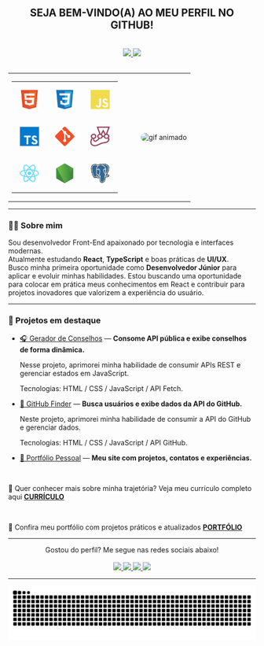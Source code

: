 <div align="center">

  ## SEJA BEM-VINDO(A) AO MEU PERFIL NO GITHUB!
  
  <br>
  
  <a href="https://github.com/alan-felipe-dev">
    <img height="180em" src="https://github-readme-stats.vercel.app/api?username=alan-felipe-dev&show_icons=true&theme=tokyonight&include_all_commits=true&count_private=true"/>
    <img height="180em" src="https://github-readme-stats.vercel.app/api/top-langs/?username=alan-felipe-dev&layout=compact&langs_count=6&theme=tokyonight"/>
  </a>
  
</div>

<br>

<div align="center">
  <table style="border: none; border-collapse: collapse;">
    <tr>
      <td align="center" valign="middle" style="border: none; padding-right: 40px;">
        <table style="border: none; border-collapse: collapse;">
          <tr>
            <td style="padding: 16px;"><img src="https://raw.githubusercontent.com/devicons/devicon/master/icons/html5/html5-original.svg" width="40" height="40"></td>
            <td style="padding: 16px;"><img src="https://raw.githubusercontent.com/devicons/devicon/master/icons/css3/css3-original.svg" width="40" height="40"></td>
            <td style="padding: 16px;"><img src="https://raw.githubusercontent.com/devicons/devicon/master/icons/javascript/javascript-plain.svg" width="40" height="40"></td>
          </tr>
          <tr>
            <td style="padding: 16px;"><img src="https://raw.githubusercontent.com/devicons/devicon/master/icons/typescript/typescript-plain.svg" width="40" height="40"></td>
            <td style="padding: 16px;"><img src="https://raw.githubusercontent.com/devicons/devicon/master/icons/git/git-plain.svg" width="40" height="40"></td>
            <td style="padding: 16px;"><img src="https://raw.githubusercontent.com/devicons/devicon/master/icons/jest/jest-plain.svg" width="40" height="40"></td>
          </tr>
          <tr>
            <td style="padding: 16px;"><img src="https://raw.githubusercontent.com/devicons/devicon/master/icons/react/react-original.svg" width="40" height="40"></td>
            <td style="padding: 16px;"><img src="https://raw.githubusercontent.com/devicons/devicon/master/icons/nodejs/nodejs-original.svg" width="40" height="40"></td>
            <td style="padding: 16px;"><img src="https://raw.githubusercontent.com/devicons/devicon/master/icons/postgresql/postgresql-original.svg" width="40" height="40"></td>
            </tr>
        </table>
      </td>

  <td align="center" valign="middle" style="border: none;">
      <img src="https://media4.giphy.com/media/v1.Y2lkPTc5MGI3NjExazFjNmcxY3Y5b2M3OGtyOWk3ZzdncjE0M2RiaXlmbGFnMzRzY2lweiZlcD12MV9pbnRlcm5hbF9naWZfYnlfaWQmY3Q9Zw/1zgzISaYrnMAYRJJEr/giphy.gif" alt="gif animado" width="350" height="350" style="border-radius: 10px;">
      </td>
    </tr>
  </table>
</div>

---

### 👨‍💻 Sobre mim
Sou desenvolvedor Front-End apaixonado por tecnologia e interfaces modernas.  
Atualmente estudando **React**, **TypeScript** e boas práticas de **UI/UX**.  
Busco minha primeira oportunidade como **Desenvolvedor Júnior** para aplicar e evoluir minhas habilidades.
Estou buscando uma oportunidade para colocar em prática meus conhecimentos em React e contribuir para projetos inovadores que valorizem a experiência do usuário.

---

### 🚀 Projetos em destaque
- [🎧 Gerador de Conselhos](https://alan-felipe-dev.github.io/api-de-conselhos/) — **Consome API pública e exibe conselhos de forma dinâmica.** <br>

  Nesse projeto, aprimorei minha habilidade de consumir APIs REST e gerenciar estados em JavaScript. <br>
  
  Tecnologias: HTML / CSS / JavaScript / API Fetch.

- [👤 GitHub Finder](https://alan-felipe-dev.github.io/github-api-fetch/) — **Busca usuários e exibe dados da API do GitHub.** <br>

  Neste projeto, aprimorei minha habilidade de consumir a API do GitHub e gerenciar dados.
  
  Tecnologias: HTML / CSS / JavaScript / API GitHub. <br>

- [📂 Portfólio Pessoal](https://alan-felipe-dev.github.io/portfolio/) — **Meu site com projetos, contatos e experiências.**

<br>
  
👋 Quer conhecer mais sobre minha trajetória? Veja meu currículo completo aqui [**CURRÍCULO**](https://github.com/alan-felipe-dev/alan-felipe-dev/raw/main/Curr%C3%ADculo.pdf)

<br>

👋 Confira meu portfólio com projetos práticos e atualizados [**PORTFÓLIO**](https://alan-felipe-dev.github.io/portfolio/)

---

<div align="center">Gostou do perfil? Me segue nas redes sociais abaixo!</div>

<br>

<div align="center"> 
  <a href="https://www.instagram.com/alanfelipe._/" target="_blank">
    <img src="https://img.shields.io/badge/-Instagram-%23E4405F?style=for-the-badge&logo=instagram&logoColor=white">
  </a>
  <a href="https://discord.gg/TwmM3SVM" target="_blank">
    <img src="https://img.shields.io/badge/Discord-7289DA?style=for-the-badge&logo=discord&logoColor=white">
  </a>
  <a href="mailto:alanfelipe1635@gmail.com">
    <img src="https://img.shields.io/badge/-Gmail-%23333?style=for-the-badge&logo=gmail&logoColor=white">
  </a>
  <a href="https://www.linkedin.com/in/alan-felipe-a550b5332/" target="_blank">
    <img src="https://img.shields.io/badge/-LinkedIn-%230077B5?style=for-the-badge&logo=linkedin&logoColor=white">
  </a>
</div>

---

<img src="https://raw.githubusercontent.com/alan-felipe-dev/alan-felipe-dev/output/snake.svg" alt="Snake animation" />
